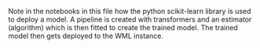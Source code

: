 Note in the notebooks in this file how the python scikit-learn library is used to deploy a model.  A pipeline is created with transformers and an estimator (algorithm) which is then fitted to create the trained model.  The trained model then gets deployed to the WML instance.
